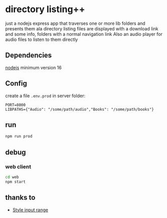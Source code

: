 # directory listing++

just a nodejs express app that traverses one or more lib folders and presents them ala directory listing
files are displayed with a download link and some info, folders with a normal navigation link
Also an audio player for audio files to listen to them directly

## Dependencies
[nodejs](https://nodejs.org) minimum version 16

## Config
create a file `.env.prod` in server folder:
```
PORT=8000
LIBPATHS={"Audio": "/some/path/audio","Books": "/some/path/books"}
```

## run
```sh
npm run prod
```

## debug

### web client
```sh
cd web
npm start
```

## thanks to
- [Style input range](https://www.cssportal.com/style-input-range/)